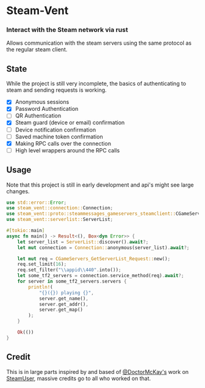 # Steam-Vent

### Interact with the Steam network via rust

Allows communication with the steam servers using the same protocol as the regular steam client.

## State

While the project is still very incomplete, the basics of authenticating to steam and sending requests is working.

- [x] Anonymous sessions
- [x] Password Authentication
- [ ] QR Authentication
- [x] Steam guard (device or email) confirmation
- [ ] Device notification confirmation
- [ ] Saved machine token confirmation
- [x] Making RPC calls over the connection
- [ ] High level wrappers around the RPC calls 

## Usage

Note that this project is still in early development and api's might see large changes.

```rust
use std::error::Error;
use steam_vent::connection::Connection;
use steam_vent::proto::steammessages_gameservers_steamclient::CGameServers_GetServerList_Request;
use steam_vent::serverlist::ServerList;

#[tokio::main]
async fn main() -> Result<(), Box<dyn Error>> {
    let server_list = ServerList::discover().await?;
    let mut connection = Connection::anonymous(server_list).await?;

    let mut req = CGameServers_GetServerList_Request::new();
    req.set_limit(16);
    req.set_filter("\\appid\\440".into());
    let some_tf2_servers = connection.service_method(req).await?;
    for server in some_tf2_servers.servers {
        println!(
            "{}({}) playing {}",
            server.get_name(),
            server.get_addr(),
            server.get_map()
        );
    }

    Ok(())
}
```

## Credit

This is in large parts inspired by and based of [@DoctorMcKay's](https://github.com/DoctorMcKay) work on [SteamUser](https://github.com/DoctorMcKay/node-steam-user/),
massive credits go to all who worked on that. 